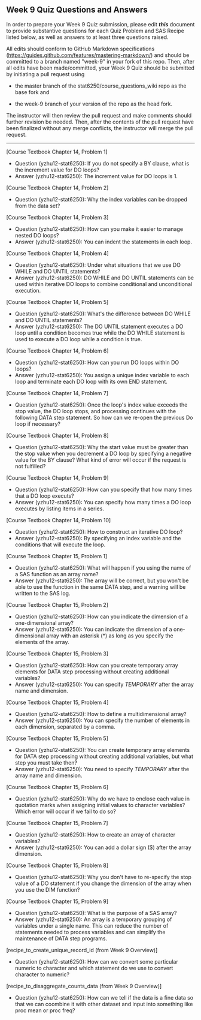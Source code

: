 ## Week 9 Quiz Questions and Answers

In order to prepare your Week 9 Quiz submission, please edit ***this*** document to provide substantive questions for each Quiz Problem and SAS Recipe listed below, as well as answers to at least three questions raised.

All edits should conform to GitHub Markdown specifications (https://guides.github.com/features/mastering-markdown/) and should be committed to a branch named "week-9" in your fork of this repo. Then, after all edits have been made/committed, your Week 9 Quiz should be submitted by initiating a pull request using

- the master branch of the stat6250/course_questions_wiki repo as the base fork and

- the week-9 branch of your version of the repo as the head fork.

The instructor will then review the pull request and make comments should further revision be needed. Then, after the contents of the pull request have been finalized without any merge conflicts, the instructor will merge the pull request.

********************************************************************************



[Course Textbook Chapter 14, Problem 1]

- Question (yzhu12-stat6250): If you do not specify a BY clause, what is the increment value for DO loops?
- Answer (yzhu12-stat6250): The increment value for DO loops is 1.

[Course Textbook Chapter 14, Problem 2]

- Question (yzhu12-stat6250): Why the index variables can be dropped from the data set?

[Course Textbook Chapter 14, Problem 3]

- Question (yzhu12-stat6250): How can you make it easier to manage nested DO loops?
- Answer (yzhu12-stat6250): You can indent the statements in each loop.

[Course Textbook Chapter 14, Problem 4]

- Question (yzhu12-stat6250): Under what situations that we use DO WHILE and DO UNTIL statements?
- Answer (yzhu12-stat6250): DO WHILE and DO UNTIL statements can be used within iterative DO loops to combine conditional and unconditional execution. 

[Course Textbook Chapter 14, Problem 5]

- Question (yzhu12-stat6250): What's the difference between DO WHILE and DO UNTIL statements?
- Answer (yzhu12-stat6250): The DO UNTIL statement executes a DO loop until a condition becomes true while the DO WHILE statement is used to execute a DO loop while a condition is true.

[Course Textbook Chapter 14, Problem 6]

- Question (yzhu12-stat6250): How can you run DO loops within DO loops?
- Answer (yzhu12-stat6250):  You assign a unique index variable to each loop and terminate each DO loop with its own END statement. 

[Course Textbook Chapter 14, Problem 7]

- Question (yzhu12-stat6250):  Once the loop's index value exceeds the stop value, the DO loop stops, and processing continues with the following DATA step statement. So how can we re-open the previous Do loop if necessary?

[Course Textbook Chapter 14, Problem 8]

- Question (yzhu12-stat6250): Why the start value must be greater than the stop value when you decrement a DO loop by specifying a negative value for the BY clause? What kind of error will occur if the request is not fulfilled?

[Course Textbook Chapter 14, Problem 9]

- Question (yzhu12-stat6250): How can you specify that how many times that a DO loop executs?
- Answer (yzhu12-stat6250): You can specify how many times a DO loop executes by listing items in a series.

[Course Textbook Chapter 14, Problem 10]

- Question (yzhu12-stat6250): How to construct an iterative DO loop?
- Answer (yzhu12-stat6250): By specifying an index variable and the conditions that will execute the loop. 

[Course Textbook Chapter 15, Problem 1]

- Question (yzhu12-stat6250): What will happen if you using the name of a SAS function as an array name?
- Answer (yzhu12-stat6250): The array will be correct, but you won't be able to use the function in the same DATA step, and a warning will be written to the SAS log.

[Course Textbook Chapter 15, Problem 2]

- Question (yzhu12-stat6250): How can you indicate the dimension of a one-dimensional array?
- Answer (yzhu12-stat6250): You can indicate the dimension of a one-dimensional array with an asterisk (*) as long as you specify the elements of the array. 

[Course Textbook Chapter 15, Problem 3]

- Question (yzhu12-stat6250): How can you create temporary array elements for DATA step processing without creating additional variables?
- Answer (yzhu12-stat6250): You can specify _TEMPORARY_ after the array name and dimension.

[Course Textbook Chapter 15, Problem 4]

- Question (yzhu12-stat6250): How to define a multidimensional array?
- Answer (yzhu12-stat6250): You can specify the number of elements in each dimension, separated by a comma. 


[Course Textbook Chapter 15, Problem 5]

- Question (yzhu12-stat6250): You can create temporary array elements for DATA step processing without creating additional variables, but what step you must take then?
- Answer (yzhu12-stat6250): You need to specify _TEMPORARY_ after the array name and dimension.

[Course Textbook Chapter 15, Problem 6]

- Question (yzhu12-stat6250): Why do we have to enclose each value in quotation marks when assigning initial values to character variables? Which error will occur if we fail to do so?

[Course Textbook Chapter 15, Problem 7]

- Question (yzhu12-stat6250): How to create an array of character variables?
- Answer (yzhu12-stat6250): You can add a dollar sign ($) after the array dimension.

[Course Textbook Chapter 15, Problem 8]

- Question (yzhu12-stat6250): Why you don't have to re-specify the stop value of a DO statement if you change the dimension of the array when you use the DIM function?

[Course Textbook Chapter 15, Problem 9]

- Question (yzhu12-stat6250): What is the purpose of a SAS array?
- Answer (yzhu12-stat6250): An array is a temporary grouping of variables under a single name. This can reduce the number of statements needed to process variables and can simplify the maintenance of DATA step programs. 


[recipe_to_create_unique_record_id (from Week 9 Overview)]

- Question (yzhu12-stat6250): How can we convert some particular numeric to character and which statement do we use to convert character to numeric?

[recipe_to_disaggregate_counts_data (from Week 9 Overview)]

- Question (yzhu12-stat6250): How can we tell if the data is a fine data so that we can coombine it with other dataset and input into something like proc mean or proc freq?
